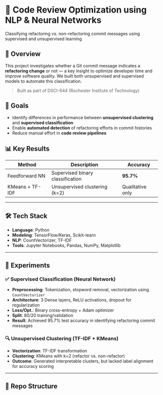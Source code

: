 # 🧠 Code Review Optimization using NLP & Neural Networks  
Classifying refactoring vs. non-refactoring commit messages using supervised and unsupervised learning

## 📌 Overview  
This project investigates whether a Git commit message indicates a **refactoring change** or not — a key insight to optimize developer time and improve software quality. We built both unsupervised and supervised models to automate this classification.

> Built as part of DSCI-644 (Rochester Institute of Technology)

## 🎯 Goals  
- Identify differences in performance between **unsupervised clustering** and **supervised classification**
- Enable **automated detection** of refactoring efforts in commit histories
- Reduce manual effort in **code review pipelines**

## 📊 Key Results  
| Method               | Description                        | Accuracy |
|----------------------|------------------------------------|----------|
| Feedforward NN       | Supervised binary classification   | **95.7%** |
| KMeans + TF-IDF      | Unsupervised clustering (k=2)      | Qualitative only |

---

## 🛠️ Tech Stack  
- **Language**: Python  
- **Modeling**: TensorFlow/Keras, Scikit-learn  
- **NLP**: CountVectorizer, TF-IDF  
- **Tools**: Jupyter Notebooks, Pandas, NumPy, Matplotlib  

---

## 🧪 Experiments

### ✅ Supervised Classification (Neural Network)
- **Preprocessing**: Tokenization, stopword removal, vectorization using `CountVectorizer`
- **Architecture**: 3 Dense layers, ReLU activations, dropout for regularization
- **Loss/Opt.**: Binary cross-entropy + Adam optimizer
- **Split**: 80/20 training/validation  
- **Result**: Achieved 95.7% test accuracy in identifying refactoring commit messages

### 🔍 Unsupervised Clustering (TF-IDF + KMeans)
- **Vectorization**: TF-IDF transformation
- **Clustering**: KMeans with k=2 (refactor vs. non-refactor)
- **Outcome**: Generated interpretable clusters, but lacked label alignment for accuracy scoring

---

## 📂 Repo Structure
